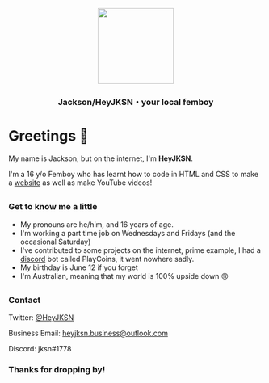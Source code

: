 <div><center>
    <p align="center"><img src="https://avatars.githubusercontent.com/heyjksn" height="150" width="150"></p>
    <h3 align="center">Jackson/HeyJKSN・your local femboy</h3>
</div></center>

# Greetings 👋
My name is Jackson, but on the internet, I'm **HeyJKSN**.

I'm a 16 y/o Femboy who has learnt how to code in HTML and CSS to make a [website](https://www.heyjksn.tk) as well as make YouTube videos!

##
### Get to know me a little
- My pronouns are he/him, and 16 years of age.
- I'm working a part time job on Wednesdays and Fridays (and the occasional Saturday)
- I've contributed to some projects on the internet, prime example, I had a [discord](https://www.discord.com) bot called PlayCoins, it went nowhere sadly.
- My birthday is June 12 if you forget
- I'm Australian, meaning that my world is 100% upside down 🙃
##
### Contact
Twitter: [@HeyJKSN](https://www.twitter.com/HeyJKSN)

Business Email: [heyjksn.business@outlook.com](mailto:heyjksn.business@outlook.com)

Discord: jksn#1778

### Thanks for dropping by!
